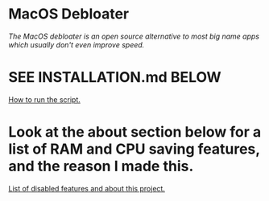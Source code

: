 # MacOS Debloater

*The MacOS debloater is an open source alternative to most big name apps which usually don't even improve speed.*

# SEE INSTALLATION.md BELOW

[How to run the script.](/docs/INSTALLATION.md)

# Look at the about section below for a list of RAM and CPU saving features, and the reason I made this.

[List of disabled features and about this project.](/docs/ABOUT.md)

